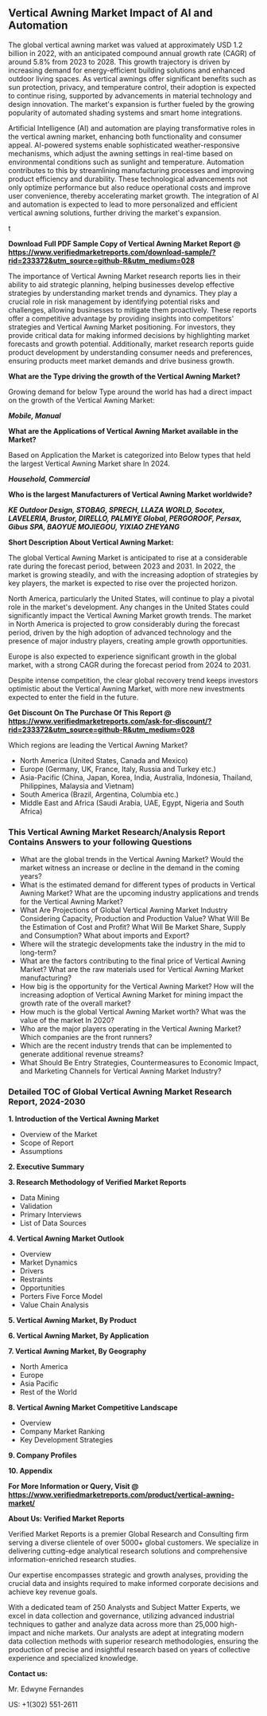<h2>Vertical Awning Market Impact of AI and Automation</h2><p>The global vertical awning market was valued at approximately USD 1.2 billion in 2022, with an anticipated compound annual growth rate (CAGR) of around 5.8% from 2023 to 2028. This growth trajectory is driven by increasing demand for energy-efficient building solutions and enhanced outdoor living spaces. As vertical awnings offer significant benefits such as sun protection, privacy, and temperature control, their adoption is expected to continue rising, supported by advancements in material technology and design innovation. The market's expansion is further fueled by the growing popularity of automated shading systems and smart home integrations.</p><p>Artificial Intelligence (AI) and automation are playing transformative roles in the vertical awning market, enhancing both functionality and consumer appeal. AI-powered systems enable sophisticated weather-responsive mechanisms, which adjust the awning settings in real-time based on environmental conditions such as sunlight and temperature. Automation contributes to this by streamlining manufacturing processes and improving product efficiency and durability. These technological advancements not only optimize performance but also reduce operational costs and improve user convenience, thereby accelerating market growth. The integration of AI and automation is expected to lead to more personalized and efficient vertical awning solutions, further driving the market's expansion.</p>t</p><p id="" class=""><strong>Download Full PDF Sample Copy of Vertical Awning Market Report @ <a href="https://www.verifiedmarketreports.com/download-sample/?rid=233372&utm_source=github-R&utm_medium=028" target="_blank">https://www.verifiedmarketreports.com/download-sample/?rid=233372&utm_source=github-R&utm_medium=028</a></strong></p><p>The importance of&nbsp;Vertical Awning Market research reports lies in their ability to aid strategic planning, helping businesses develop effective strategies by understanding market trends and dynamics. They play a crucial role in risk management by identifying potential risks and challenges, allowing businesses to mitigate them proactively. These reports offer a competitive advantage by providing insights into competitors' strategies and Vertical Awning Market positioning. For investors, they provide critical data for making informed decisions by highlighting market forecasts and growth potential. Additionally, market research reports guide product development by understanding consumer needs and preferences, ensuring products meet market demands and drive business growth.</p><p><strong>What are the&nbsp;Type driving the growth of the Vertical Awning Market?</strong></p><p id="" class="">Growing demand for below Type around the world has had a direct impact on the growth of the Vertical Awning Market:</p><em><strong>Mobile, Manual</strong></em></p><strong>What are the&nbsp;Applications&nbsp;of Vertical Awning Market available in the Market?</strong></p><p id="" class="">Based on Application the Market is categorized into Below types that held the largest Vertical Awning Market share In 2024.</p><em><strong>Household, Commercial</strong></em></p><strong>Who is the largest Manufacturers of Vertical Awning Market worldwide?</strong></p><p><em><strong>KE Outdoor Design, STOBAG, SPRECH, LLAZA WORLD, Socotex, LAVELERIA, Brustor, DIRELLO, PALMIYE Global, PERGOROOF, Persax, Gibus SPA, BAOYUE MOJIEGOU, YIXIAO ZHEYANG</strong></em></p><p id="" class=""><strong>Short Description About Vertical Awning Market:</strong></p><p>The global Vertical Awning Market is anticipated to rise at a considerable rate during the forecast period, between 2023 and 2031. In 2022, the market is growing steadily, and with the increasing adoption of strategies by key players, the market is expected to rise over the projected horizon.</p><p>North America, particularly the United States, will continue to play a pivotal role in the market's development. Any changes in the United States could significantly impact the Vertical Awning Market growth trends. The market in North America is projected to grow considerably during the forecast period, driven by the high adoption of advanced technology and the presence of major industry players, creating ample growth opportunities.</p><p>Europe is also expected to experience significant growth in the global market, with a strong CAGR during the forecast period from 2024 to 2031.</p><p>Despite intense competition, the clear global recovery trend keeps investors optimistic about the Vertical Awning Market, with more new investments expected to enter the field in the future.</p><p id="" class=""><strong>Get Discount On The Purchase Of This Report @ <a href="https://www.verifiedmarketreports.com/ask-for-discount/?rid=233372&utm_source=github-R&utm_medium=028" target="_blank">https://www.verifiedmarketreports.com/ask-for-discount/?rid=233372&utm_source=github-R&utm_medium=028</a></strong></p>Which regions are leading the Vertical Awning Market?</p><ul><li>North America (United States, Canada and Mexico)</li><li>Europe (Germany, UK, France, Italy, Russia and Turkey etc.)</li><li>Asia-Pacific (China, Japan, Korea, India, Australia, Indonesia, Thailand, Philippines, Malaysia and Vietnam)</li><li>South America (Brazil, Argentina, Columbia etc.)</li><li>Middle East and Africa (Saudi Arabia, UAE, Egypt, Nigeria and South Africa)</li></ul><h3 id="" class="">This Vertical Awning Market Research/Analysis Report Contains Answers to your following Questions</h3><ul><li>What are the global trends in the Vertical Awning Market? Would the market witness an increase or decline in the demand in the coming years?</li><li>What is the estimated demand for different types of products in Vertical Awning Market? What are the upcoming industry applications and trends for the Vertical Awning Market?</li><li>What Are Projections of Global Vertical Awning Market Industry Considering Capacity, Production and Production Value? What Will Be the Estimation of Cost and Profit? What Will Be Market Share, Supply and Consumption? What about imports and Export?</li><li>Where will the strategic developments take the industry in the mid to long-term?</li><li>What are the factors contributing to the final price of Vertical Awning Market? What are the raw materials used for Vertical Awning Market manufacturing?</li><li>How big is the opportunity for the Vertical Awning Market? How will the increasing adoption of Vertical Awning Market for mining impact the growth rate of the overall market?</li><li>How much is the global Vertical Awning Market worth? What was the value of the market In 2020?</li><li>Who are the major players operating in the Vertical Awning Market? Which companies are the front runners?</li><li>Which are the recent industry trends that can be implemented to generate additional revenue streams?</li><li>What Should Be Entry Strategies, Countermeasures to Economic Impact, and Marketing Channels for Vertical Awning Market Industry?</li></ul><h3 id="" class="">Detailed TOC of Global Vertical Awning Market Research Report, 2024-2030</h3><p id="" class=""><strong>1. Introduction of the Vertical Awning Market</strong></p><ul><li>Overview of the Market</li><li>Scope of Report</li><li>Assumptions</li></ul><p id="" class=""><strong>2. Executive Summary</strong></p><p id="" class=""><strong>3. Research Methodology of Verified Market Reports</strong></p><ul><li>Data Mining</li><li>Validation</li><li>Primary Interviews</li><li>List of Data Sources</li></ul><p id="" class=""><strong>4. Vertical Awning Market Outlook</strong></p><ul><li>Overview</li><li>Market Dynamics</li><li>Drivers</li><li>Restraints</li><li>Opportunities</li><li>Porters Five Force Model</li><li>Value Chain Analysis</li></ul><p id="" class=""><strong>5. Vertical Awning Market, By Product</strong></p><p id="" class=""><strong>6. Vertical Awning Market, By Application</strong></p><p id="" class=""><strong>7. Vertical Awning Market, By Geography</strong></p><ul><li>North America</li><li>Europe</li><li>Asia Pacific</li><li>Rest of the World</li></ul><p id="" class=""><strong>8. Vertical Awning Market Competitive Landscape</strong></p><ul><li>Overview</li><li>Company Market Ranking</li><li>Key Development Strategies</li></ul><p id="" class=""><strong>9. Company Profiles</strong></p><p id="" class=""><strong>10. Appendix</strong></p><p id="" class=""><strong>For More Information or Query, Visit @ <a href="https://www.verifiedmarketreports.com/product/vertical-awning-market/" target="_blank">https://www.verifiedmarketreports.com/product/vertical-awning-market/</a></strong></p><p id="" class=""><strong>About Us: Verified Market Reports</strong></p><p id="" class="">Verified Market Reports is a premier Global Research and Consulting firm serving a diverse clientele of over 5000+ global customers. We specialize in delivering cutting-edge analytical research solutions and comprehensive information-enriched research studies.</p><p id="" class="">Our expertise encompasses strategic and growth analyses, providing the crucial data and insights required to make informed corporate decisions and achieve key revenue goals.</p><p id="" class="">With a dedicated team of 250 Analysts and Subject Matter Experts, we excel in data collection and governance, utilizing advanced industrial techniques to gather and analyze data across more than 25,000 high-impact and niche markets. Our analysts are adept at integrating modern data collection methods with superior research methodologies, ensuring the production of precise and insightful research based on years of collective experience and specialized knowledge.</p><p id="" class=""><strong>Contact us:</strong></p><p id="" class="">Mr. Edwyne Fernandes</p><p id="" class="">US: +1(302) 551-2611</p>